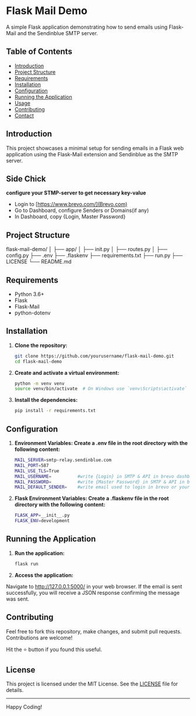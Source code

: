 # Flask Mail Demo

A simple Flask application demonstrating how to send emails using Flask-Mail and the Sendinblue SMTP server.

## Table of Contents

- [Introduction](#introduction)
- [Project Structure](#project-structure)
- [Requirements](#requirements)
- [Installation](#installation)
- [Configuration](#configuration)
- [Running the Application](#running-the-application)
- [Usage](#usage)
- [Contributing](#contributing)
- [Contact](#contact)

## Introduction

This project showcases a minimal setup for sending emails in a Flask web application using the Flask-Mail extension and Sendinblue as the SMTP server.

## Side Chick
**configure your STMP-server to get necessary key-value**
- Login to [https://www.brevo.com/](Brevo.com)
- Go to Dashboard, configure Senders or Domains(if any)
- In Dashboard, copy {Login, Master Password} 

## Project Structure
flask-mail-demo/
│
├── app/
│ ├── init.py
│ ├── routes.py
│
├── config.py
├── .env
├── .flaskenv
├── requirements.txt
├── run.py
├── LICENSE
└── README.md

## Requirements

- Python 3.6+
- Flask
- Flask-Mail
- python-dotenv

## Installation

1. **Clone the repository:**

   ```sh
   git clone https://github.com/yourusername/flask-mail-demo.git
   cd flask-mail-demo
    ```

2. **Create and activate a virtual environment:**

    ```sh
    python -m venv venv
    source venv/bin/activate  # On Windows use `venv\Scripts\activate`
    ```
3. **Install the dependencies:**
    ```sh
    pip install -r requirements.txt
    ```

## Configuration

1. **Environment Variables: Create a .env file in the root directory with the following content:**
    ```sh
    MAIL_SERVER=smtp-relay.sendinblue.com
    MAIL_PORT=587
    MAIL_USE_TLS=True
    MAIL_USERNAME=          #write {Login} in SMTP & API in brevo dashboard
    MAIL_PASSWORD=          #write {Master Password} in SMTP & API in brevo dashboard
    MAIL_DEFAULT_SENDER=    #write email used to login in brevo or your own domain
    ```
 
2. **Flask Environment Variables: Create a .flaskenv file in the root directory with the following content:**
    ```sh
    FLASK_APP=__init__.py
    FLASK_ENV=development
    ```

## Running the Application

1. **Run the application:**
    ```sh
    flask run
    ```

2. **Access the application:**
    
Navigate to http://127.0.0.1:5000/ in your web browser. If the email is sent successfully, you will receive a JSON response confirming the message was sent.

## Contributing

Feel free to fork this repository, make changes, and submit pull requests. Contributions are welcome!

Hit the ⭐ button if you found this useful.

## License

This project is licensed under the MIT License. See the [LICENSE](LICENSE) file for details.

---

Happy Coding!
